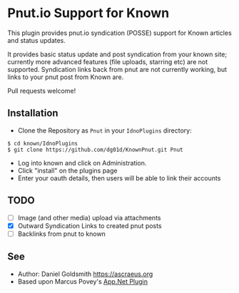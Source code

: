 Pnut.io Support for Known
==========================

This plugin provides pnut.io syndication (POSSE) support for Known articles and status updates.

It provides basic status update and post syndication from your known site; currently more advanced features (file uploads, starring etc) are not supported. Syndication links back from pnut are not currently working, but links to your pnut post from Known are.

Pull requests welcome!

Installation
------------

* Clone the Repository as `Pnut` in your `IdnoPlugins` directory:
```
$ cd known/IdnoPlugins
$ git clone https://github.com/dg01d/KnownPnut.git Pnut
```
* Log into known and click on Administration.
* Click "install" on the plugins page
* Enter your oauth details, then users will be able to link their accounts

TODO
----

* [ ] Image (and other media) upload via attachments
* [x] Outward Syndication Links to created pnut posts
* [ ] Backlinks from pnut to known

See
---
 * Author: Daniel Goldsmith <https://ascraeus.org>
 * Based upon Marcus Povey's [App.Net Plugin](https://github.com/mapkyca/KnownAppNet)
